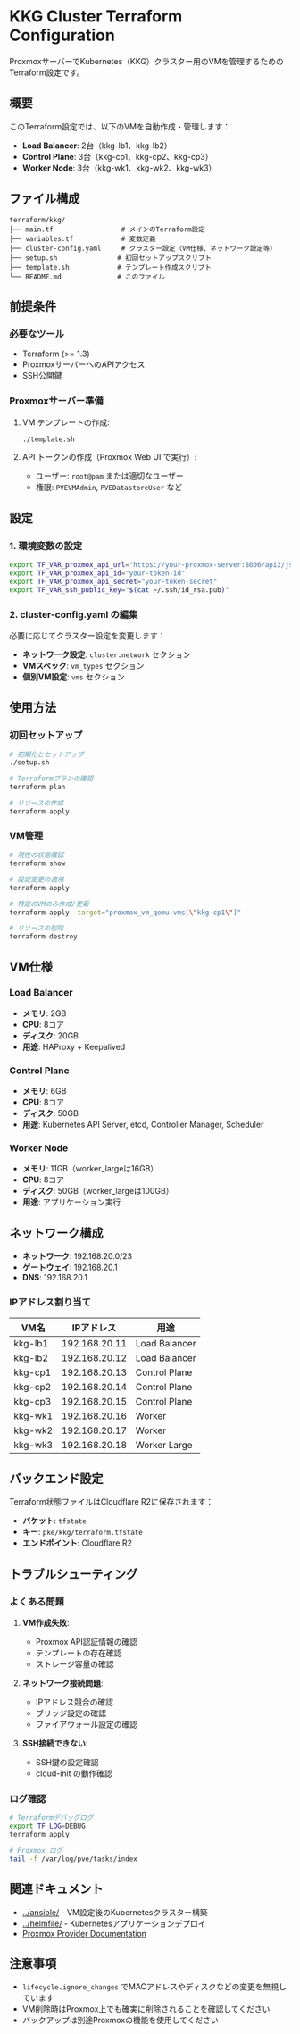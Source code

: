# KKG Cluster Terraform Configuration

ProxmoxサーバーでKubernetes（KKG）クラスター用のVMを管理するためのTerraform設定です。

## 概要

このTerraform設定では、以下のVMを自動作成・管理します：

- **Load Balancer**: 2台（kkg-lb1、kkg-lb2）
- **Control Plane**: 3台（kkg-cp1、kkg-cp2、kkg-cp3）
- **Worker Node**: 3台（kkg-wk1、kkg-wk2、kkg-wk3）

## ファイル構成

```
terraform/kkg/
├── main.tf                 # メインのTerraform設定
├── variables.tf            # 変数定義
├── cluster-config.yaml     # クラスター設定（VM仕様、ネットワーク設定等）
├── setup.sh               # 初回セットアップスクリプト
├── template.sh            # テンプレート作成スクリプト
└── README.md              # このファイル
```

## 前提条件

### 必要なツール

- Terraform (>= 1.3)
- ProxmoxサーバーへのAPIアクセス
- SSH公開鍵

### Proxmoxサーバー準備

1. VM テンプレートの作成:
   ```bash
   ./template.sh
   ```

2. API トークンの作成（Proxmox Web UI で実行）:
   - ユーザー: `root@pam` または適切なユーザー
   - 権限: `PVEVMAdmin`, `PVEDatastoreUser` など

## 設定

### 1. 環境変数の設定

```bash
export TF_VAR_proxmox_api_url="https://your-proxmox-server:8006/api2/json"
export TF_VAR_proxmox_api_id="your-token-id"
export TF_VAR_proxmox_api_secret="your-token-secret"
export TF_VAR_ssh_public_key="$(cat ~/.ssh/id_rsa.pub)"
```

### 2. cluster-config.yaml の編集

必要に応じてクラスター設定を変更します：

- **ネットワーク設定**: `cluster.network` セクション
- **VMスペック**: `vm_types` セクション
- **個別VM設定**: `vms` セクション

## 使用方法

### 初回セットアップ

```bash
# 初期化とセットアップ
./setup.sh

# Terraformプランの確認
terraform plan

# リソースの作成
terraform apply
```

### VM管理

```bash
# 現在の状態確認
terraform show

# 設定変更の適用
terraform apply

# 特定のVMのみ作成/更新
terraform apply -target="proxmox_vm_qemu.vms[\"kkg-cp1\"]"

# リソースの削除
terraform destroy
```

## VM仕様

### Load Balancer
- **メモリ**: 2GB
- **CPU**: 8コア
- **ディスク**: 20GB
- **用途**: HAProxy + Keepalived

### Control Plane
- **メモリ**: 6GB
- **CPU**: 8コア
- **ディスク**: 50GB
- **用途**: Kubernetes API Server, etcd, Controller Manager, Scheduler

### Worker Node
- **メモリ**: 11GB（worker_largeは16GB）
- **CPU**: 8コア
- **ディスク**: 50GB（worker_largeは100GB）
- **用途**: アプリケーション実行

## ネットワーク構成

- **ネットワーク**: 192.168.20.0/23
- **ゲートウェイ**: 192.168.20.1
- **DNS**: 192.168.20.1

### IPアドレス割り当て

| VM名 | IPアドレス | 用途 |
|------|------------|------|
| kkg-lb1 | 192.168.20.11 | Load Balancer |
| kkg-lb2 | 192.168.20.12 | Load Balancer |
| kkg-cp1 | 192.168.20.13 | Control Plane |
| kkg-cp2 | 192.168.20.14 | Control Plane |
| kkg-cp3 | 192.168.20.15 | Control Plane |
| kkg-wk1 | 192.168.20.16 | Worker |
| kkg-wk2 | 192.168.20.17 | Worker |
| kkg-wk3 | 192.168.20.18 | Worker Large |

## バックエンド設定

Terraform状態ファイルはCloudflare R2に保存されます：

- **バケット**: `tfstate`
- **キー**: `pke/kkg/terraform.tfstate`
- **エンドポイント**: Cloudflare R2

## トラブルシューティング

### よくある問題

1. **VM作成失敗**:
   - Proxmox API認証情報の確認
   - テンプレートの存在確認
   - ストレージ容量の確認

2. **ネットワーク接続問題**:
   - IPアドレス競合の確認
   - ブリッジ設定の確認
   - ファイアウォール設定の確認

3. **SSH接続できない**:
   - SSH鍵の設定確認
   - cloud-init の動作確認

### ログ確認

```bash
# Terraformデバッグログ
export TF_LOG=DEBUG
terraform apply

# Proxmox ログ
tail -f /var/log/pve/tasks/index
```

## 関連ドキュメント

- [../ansible/](../ansible/) - VM設定後のKubernetesクラスター構築
- [../helmfile/](../helmfile/) - Kubernetesアプリケーションデプロイ
- [Proxmox Provider Documentation](https://registry.terraform.io/providers/Telmate/proxmox/latest/docs)

## 注意事項

- `lifecycle.ignore_changes` でMACアドレスやディスクなどの変更を無視しています
- VM削除時はProxmox上でも確実に削除されることを確認してください
- バックアップは別途Proxmoxの機能を使用してください